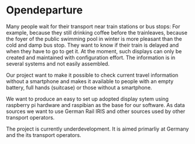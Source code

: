 # Opendeparture

Many people wait for their transport near train stations or bus stops: For example, because they still drinking coffee before the trainleaves, because the foyer of the public swimming pool in winter is more pleasant than the cold and damp bus stop. They want to know if their train is delayed and when they have to go to get it. At the moment, such displays can only be created and maintained with configuration effort. The information is in several systems and not easily assembled.

Our project want to make it possible to check current travel information without a smartphone and makes it available to people with an empty battery, full hands (suitcase) or those without a smartphone.

We want to produce an easy to set up adopted display sytem using raspberry pi hardware and raspibian as the base for our software. As data sources we want to use German Rail IRIS and other sources used by other transport operators. 

The project is currently underdevelopment. It is aimed primarliy at Germany and the its transport operators.
